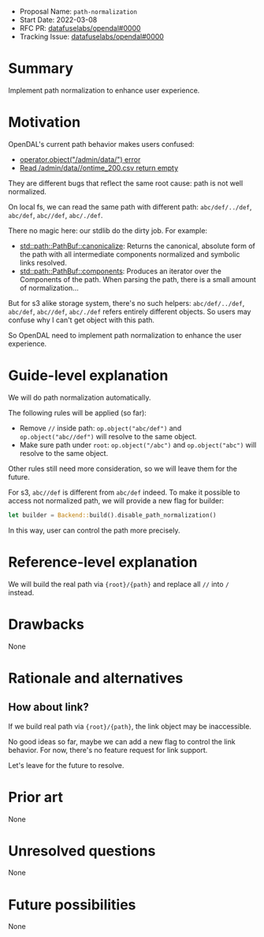 - Proposal Name: `path-normalization`
- Start Date: 2022-03-08
- RFC PR: [datafuselabs/opendal#0000](https://github.com/datafuselabs/opendal/pull/0000)
- Tracking Issue: [datafuselabs/opendal#0000](https://github.com/datafuselabs/opendal/issues/0000)

# Summary

Implement path normalization to enhance user experience.

# Motivation

OpenDAL's current path behavior makes users confused:

- [operator.object("/admin/data/") error](https://github.com/datafuselabs/opendal/issues/107)
- [Read /admin/data//ontime_200.csv return empty](https://github.com/datafuselabs/opendal/issues/109)

They are different bugs that reflect the same root cause: path is not well normalized.

On local fs, we can read the same path with different path: `abc/def/../def`, `abc/def`, `abc//def`, `abc/./def`.

There no magic here: our stdlib do the dirty job. For example:

- [std::path::PathBuf::canonicalize](https://doc.rust-lang.org/std/path/struct.PathBuf.html#method.canonicalize): Returns the canonical, absolute form of the path with all intermediate components normalized and symbolic links resolved.
- [std::path::PathBuf::components](https://doc.rust-lang.org/std/path/struct.PathBuf.html#method.components): Produces an iterator over the Components of the path. When parsing the path, there is a small amount of normalization...

But for s3 alike storage system, there's no such helpers: `abc/def/../def`, `abc/def`, `abc//def`, `abc/./def` refers entirely different objects. So users may confuse why I can't get object with this path.

So OpenDAL need to implement path normalization to enhance the user experience.

# Guide-level explanation

We will do path normalization automatically.

The following rules will be applied (so far):

- Remove `//` inside path: `op.object("abc/def")` and `op.object("abc//def")` will resolve to the same object.
- Make sure path under `root`: `op.object("/abc")` and `op.object("abc")` will resolve to the same object.

Other rules still need more consideration, so we will leave them for the future.

For s3, `abc//def` is different from `abc/def` indeed. To make it possible to access not normalized path, we will provide a new flag for builder:

```rust
let builder = Backend::build().disable_path_normalization()
```

In this way, user can control the path more precisely.

# Reference-level explanation

We will build the real path via `{root}/{path}` and replace all `//` into `/` instead.

# Drawbacks

None

# Rationale and alternatives

## How about link?

If we build real path via `{root}/{path}`, the link object may be inaccessible.

No good ideas so far, maybe we can add a new flag to control the link behavior. For now, there's no feature request for link support.

Let's leave for the future to resolve.

# Prior art

None

# Unresolved questions

None

# Future possibilities

None
